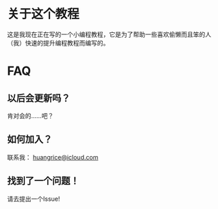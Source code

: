 # 关于这个教程
这是我现在正在写的一个小编程教程，它是为了帮助一些喜欢偷懒而且笨的人（我）快速的提升编程教程而编写的。
# FAQ
## 以后会更新吗？
肯对会的……吧？
## 如何加入？
联系我： huangrice@icloud.com
## 找到了一个问题！
请去提出一个Issue!
